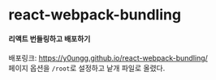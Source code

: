 # react-webpack-bundling
#### 리액트 번들링하고 배포하기  

배포링크: https://y0ungg.github.io/react-webpack-bundling/    
페이지 옵션을 `/root`로 설정하고 낱개 파일로 올렸다.
